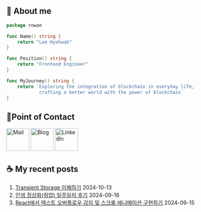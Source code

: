 ## 🐹 About me

```go
package rowan

func Name() string {
    return "Lee Hyohwak"
}

func Position() string {
    return "Frontend Engineer"
}

func MyJourney() string {
    return `Exploring the integration of blockchain in everyday life,
            crafting a better world with the power of blockchain`
}
```

## 📱Point of Contact

[<img alt="Mail" width="60px" src="https://img.icons8.com/?size=100&id=OumT4lIcOllS&format=png&color=000000" />][mail]
[<img alt="Blog" width="60px" src="https://img.icons8.com/?size=100&id=GsMdC9NCKCAD&format=png&color=000000"/>][blog]
[<img alt="LinkedIn" width="60px" src="https://img.icons8.com/?size=100&id=xuvGCOXi8Wyg&format=png&color=000000" />][linkedin]

[mail]: mailto:piatoss3612@gmail.com
[blog]: https://piatoss3612.tistory.com/
[linkedin]: https://www.linkedin.com/in/hyohwak-lee

## ☕ My recent posts

1. [Transient Storage 이해하기](https://piatoss3612.tistory.com/168) 2024-10-13
2. [인생 정상화(취업) 일주일차 후기](https://piatoss3612.tistory.com/192) 2024-09-16
3. [React에서 텍스트 오버플로우 감지 및 스크롤 애니메이션 구현하기](https://piatoss3612.tistory.com/191) 2024-09-15
